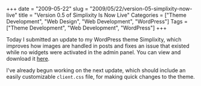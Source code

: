 +++
date = "2009-05-22"
slug = "2009/05/22/version-05-simplixity-now-live"
title = "Version 0.5 of Simplixity Is Now Live"
Categories = ["Theme Development", "Web Design", "Web Development", "WordPress"]
Tags = ["Theme Development", "Web Development", "WordPress"]
+++

Today I submitted an update to my WordPress theme Simplixity, which improves how images are handled in posts and fixes an issue that existed while no widgets were activated in the admin panel. You can view and download it [here](http://wordpress.org/extend/themes/simplixity).

I've already begun working on the next update, which should include an easily customizable `client.css` file, for making quick changes to the theme.
